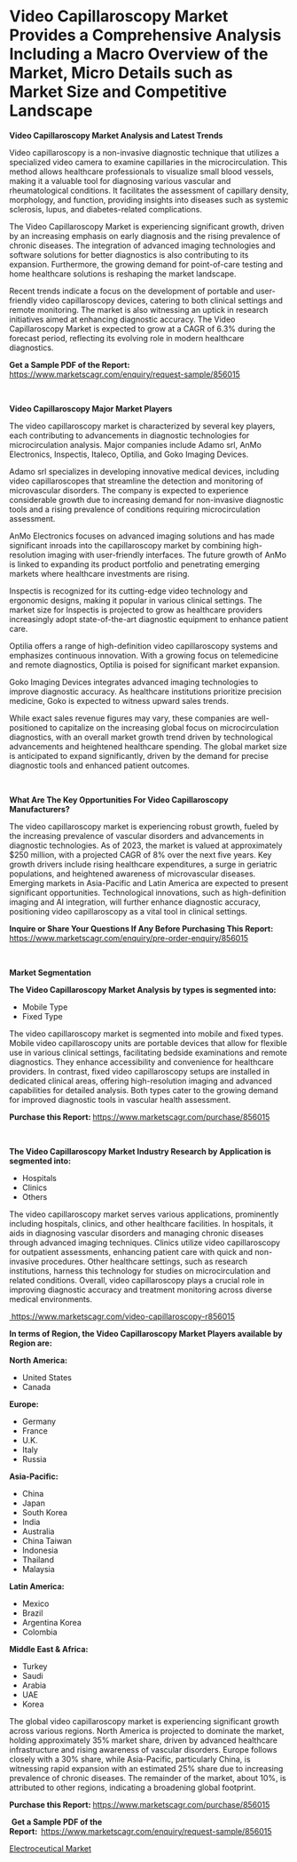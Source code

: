 <p><h1>Video Capillaroscopy Market Provides a Comprehensive Analysis Including a Macro Overview of the Market, Micro Details such as Market Size and Competitive Landscape</h1></p><p><strong>Video Capillaroscopy Market Analysis and Latest Trends</strong></p>
<p><p>Video capillaroscopy is a non-invasive diagnostic technique that utilizes a specialized video camera to examine capillaries in the microcirculation. This method allows healthcare professionals to visualize small blood vessels, making it a valuable tool for diagnosing various vascular and rheumatological conditions. It facilitates the assessment of capillary density, morphology, and function, providing insights into diseases such as systemic sclerosis, lupus, and diabetes-related complications.</p><p>The Video Capillaroscopy Market is experiencing significant growth, driven by an increasing emphasis on early diagnosis and the rising prevalence of chronic diseases. The integration of advanced imaging technologies and software solutions for better diagnostics is also contributing to its expansion. Furthermore, the growing demand for point-of-care testing and home healthcare solutions is reshaping the market landscape.</p><p>Recent trends indicate a focus on the development of portable and user-friendly video capillaroscopy devices, catering to both clinical settings and remote monitoring. The market is also witnessing an uptick in research initiatives aimed at enhancing diagnostic accuracy. The Video Capillaroscopy Market is expected to grow at a CAGR of 6.3% during the forecast period, reflecting its evolving role in modern healthcare diagnostics.</p></p>
<p><strong>Get a Sample PDF of the Report:&nbsp;</strong> <a href="https://www.marketscagr.com/enquiry/request-sample/856015?utm_campaign=2447&utm_medium=2&utm_source=Github&utm_content=ia&utm_term=03032025&utm_id=video-capillaroscopy">https://www.marketscagr.com/enquiry/request-sample/856015</a></p>
<p>&nbsp;</p>
<p><strong>Video Capillaroscopy Major Market Players</strong></p>
<p><p>The video capillaroscopy market is characterized by several key players, each contributing to advancements in diagnostic technologies for microcirculation analysis. Major companies include Adamo srl, AnMo Electronics, Inspectis, Italeco, Optilia, and Goko Imaging Devices.</p><p>Adamo srl specializes in developing innovative medical devices, including video capillaroscopes that streamline the detection and monitoring of microvascular disorders. The company is expected to experience considerable growth due to increasing demand for non-invasive diagnostic tools and a rising prevalence of conditions requiring microcirculation assessment.</p><p>AnMo Electronics focuses on advanced imaging solutions and has made significant inroads into the capillaroscopy market by combining high-resolution imaging with user-friendly interfaces. The future growth of AnMo is linked to expanding its product portfolio and penetrating emerging markets where healthcare investments are rising.</p><p>Inspectis is recognized for its cutting-edge video technology and ergonomic designs, making it popular in various clinical settings. The market size for Inspectis is projected to grow as healthcare providers increasingly adopt state-of-the-art diagnostic equipment to enhance patient care.</p><p>Optilia offers a range of high-definition video capillaroscopy systems and emphasizes continuous innovation. With a growing focus on telemedicine and remote diagnostics, Optilia is poised for significant market expansion.</p><p>Goko Imaging Devices integrates advanced imaging technologies to improve diagnostic accuracy. As healthcare institutions prioritize precision medicine, Goko is expected to witness upward sales trends.</p><p>While exact sales revenue figures may vary, these companies are well-positioned to capitalize on the increasing global focus on microcirculation diagnostics, with an overall market growth trend driven by technological advancements and heightened healthcare spending. The global market size is anticipated to expand significantly, driven by the demand for precise diagnostic tools and enhanced patient outcomes.</p></p>
<p>&nbsp;</p>
<p><strong>What Are The Key Opportunities For Video Capillaroscopy Manufacturers?</strong></p>
<p><p>The video capillaroscopy market is experiencing robust growth, fueled by the increasing prevalence of vascular disorders and advancements in diagnostic technologies. As of 2023, the market is valued at approximately $250 million, with a projected CAGR of 8% over the next five years. Key growth drivers include rising healthcare expenditures, a surge in geriatric populations, and heightened awareness of microvascular diseases. Emerging markets in Asia-Pacific and Latin America are expected to present significant opportunities. Technological innovations, such as high-definition imaging and AI integration, will further enhance diagnostic accuracy, positioning video capillaroscopy as a vital tool in clinical settings.</p></p>
<p><strong>Inquire or Share Your Questions If Any Before Purchasing This Report:</strong> <a href="https://www.marketscagr.com/enquiry/pre-order-enquiry/856015?utm_campaign=2447&utm_medium=2&utm_source=Github&utm_content=ia&utm_term=03032025&utm_id=video-capillaroscopy">https://www.marketscagr.com/enquiry/pre-order-enquiry/856015</a></p>
<p>&nbsp;</p>
<p><strong>Market Segmentation</strong></p>
<p><strong>The Video Capillaroscopy Market Analysis by types is segmented into:</strong></p>
<p><ul><li>Mobile Type</li><li>Fixed Type</li></ul></p>
<p><p>The video capillaroscopy market is segmented into mobile and fixed types. Mobile video capillaroscopy units are portable devices that allow for flexible use in various clinical settings, facilitating bedside examinations and remote diagnostics. They enhance accessibility and convenience for healthcare providers. In contrast, fixed video capillaroscopy setups are installed in dedicated clinical areas, offering high-resolution imaging and advanced capabilities for detailed analysis. Both types cater to the growing demand for improved diagnostic tools in vascular health assessment.</p></p>
<p><strong>Purchase this Report:&nbsp;</strong><a href="https://www.marketscagr.com/purchase/856015?utm_campaign=2447&utm_medium=2&utm_source=Github&utm_content=ia&utm_term=03032025&utm_id=video-capillaroscopy">https://www.marketscagr.com/purchase/856015</a></p>
<p>&nbsp;</p>
<p><strong>The Video Capillaroscopy Market Industry Research by Application is segmented into:</strong></p>
<p><ul><li>Hospitals</li><li>Clinics</li><li>Others</li></ul></p>
<p><p>The video capillaroscopy market serves various applications, prominently including hospitals, clinics, and other healthcare facilities. In hospitals, it aids in diagnosing vascular disorders and managing chronic diseases through advanced imaging techniques. Clinics utilize video capillaroscopy for outpatient assessments, enhancing patient care with quick and non-invasive procedures. Other healthcare settings, such as research institutions, harness this technology for studies on microcirculation and related conditions. Overall, video capillaroscopy plays a crucial role in improving diagnostic accuracy and treatment monitoring across diverse medical environments.</p></p>
<p><a href="https://www.marketscagr.com/video-capillaroscopy-r856015?utm_campaign=2447&utm_medium=2&utm_source=Github&utm_content=ia&utm_term=03032025&utm_id=video-capillaroscopy">&nbsp;https://www.marketscagr.com/video-capillaroscopy-r856015</a></p>
<p><strong>In terms of Region, the Video Capillaroscopy Market Players available by Region are:</strong></p>
<p>
    <p> <strong> North America: </strong>
        <ul>
            <li>United States</li>
            <li>Canada</li>
        </ul>
        </p> 
    <p> <strong> Europe: </strong>
        <ul>
            <li>Germany</li>
            <li>France</li>
            <li>U.K.</li>
            <li>Italy</li>
            <li>Russia</li>
        </ul>
        </p> 
    <p> <strong> Asia-Pacific: </strong>
        <ul>
            <li>China</li>
            <li>Japan</li>
            <li>South Korea</li>
            <li>India</li>
            <li>Australia</li>
            <li>China Taiwan</li>
            <li>Indonesia</li>
            <li>Thailand</li>
            <li>Malaysia</li>
        </ul>
        </p> 
    <p> <strong> Latin America: </strong>
        <ul>
            <li>Mexico</li>
            <li>Brazil</li>
            <li>Argentina Korea</li>
            <li>Colombia</li>
        </ul>
        </p> 
    <p> <strong> Middle East & Africa: </strong>
        <ul>
            <li>Turkey</li>
            <li>Saudi</li>
            <li>Arabia</li>
            <li>UAE</li>
            <li>Korea</li>
        </ul>
    </p>
    </p>
<p><p>The global video capillaroscopy market is experiencing significant growth across various regions. North America is projected to dominate the market, holding approximately 35% market share, driven by advanced healthcare infrastructure and rising awareness of vascular disorders. Europe follows closely with a 30% share, while Asia-Pacific, particularly China, is witnessing rapid expansion with an estimated 25% share due to increasing prevalence of chronic diseases. The remainder of the market, about 10%, is attributed to other regions, indicating a broadening global footprint.</p></p>
<p><strong>Purchase this Report: </strong><a href="https://www.marketscagr.com/purchase/856015?utm_campaign=2447&utm_medium=2&utm_source=Github&utm_content=ia&utm_term=03032025&utm_id=video-capillaroscopy">https://www.marketscagr.com/purchase/856015</a></p>
<p>&nbsp;<strong>Get a Sample PDF of the Report:&nbsp;&nbsp;</strong><a href="https://www.marketscagr.com/enquiry/request-sample/856015?utm_campaign=2447&utm_medium=2&utm_source=Github&utm_content=ia&utm_term=03032025&utm_id=video-capillaroscopy">https://www.marketscagr.com/enquiry/request-sample/856015</a></p>
<p><strong></strong></p>
<p><p><a href="https://github.com/xalatieusope/Market-Research-Report-List-1/blob/main/electroceutical-market.md?utm_campaign=2447&utm_medium=2&utm_source=Github&utm_content=ia&utm_term=03032025&utm_id=video-capillaroscopy">Electroceutical Market</a></p></p>